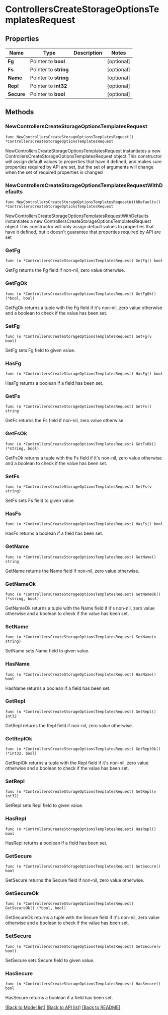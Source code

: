 # ControllersCreateStorageOptionsTemplatesRequest

## Properties

Name | Type | Description | Notes
------------ | ------------- | ------------- | -------------
**Fg** | Pointer to **bool** |  | [optional] 
**Fs** | Pointer to **string** |  | [optional] 
**Name** | Pointer to **string** |  | [optional] 
**Repl** | Pointer to **int32** |  | [optional] 
**Secure** | Pointer to **bool** |  | [optional] 

## Methods

### NewControllersCreateStorageOptionsTemplatesRequest

`func NewControllersCreateStorageOptionsTemplatesRequest() *ControllersCreateStorageOptionsTemplatesRequest`

NewControllersCreateStorageOptionsTemplatesRequest instantiates a new ControllersCreateStorageOptionsTemplatesRequest object
This constructor will assign default values to properties that have it defined,
and makes sure properties required by API are set, but the set of arguments
will change when the set of required properties is changed

### NewControllersCreateStorageOptionsTemplatesRequestWithDefaults

`func NewControllersCreateStorageOptionsTemplatesRequestWithDefaults() *ControllersCreateStorageOptionsTemplatesRequest`

NewControllersCreateStorageOptionsTemplatesRequestWithDefaults instantiates a new ControllersCreateStorageOptionsTemplatesRequest object
This constructor will only assign default values to properties that have it defined,
but it doesn't guarantee that properties required by API are set

### GetFg

`func (o *ControllersCreateStorageOptionsTemplatesRequest) GetFg() bool`

GetFg returns the Fg field if non-nil, zero value otherwise.

### GetFgOk

`func (o *ControllersCreateStorageOptionsTemplatesRequest) GetFgOk() (*bool, bool)`

GetFgOk returns a tuple with the Fg field if it's non-nil, zero value otherwise
and a boolean to check if the value has been set.

### SetFg

`func (o *ControllersCreateStorageOptionsTemplatesRequest) SetFg(v bool)`

SetFg sets Fg field to given value.

### HasFg

`func (o *ControllersCreateStorageOptionsTemplatesRequest) HasFg() bool`

HasFg returns a boolean if a field has been set.

### GetFs

`func (o *ControllersCreateStorageOptionsTemplatesRequest) GetFs() string`

GetFs returns the Fs field if non-nil, zero value otherwise.

### GetFsOk

`func (o *ControllersCreateStorageOptionsTemplatesRequest) GetFsOk() (*string, bool)`

GetFsOk returns a tuple with the Fs field if it's non-nil, zero value otherwise
and a boolean to check if the value has been set.

### SetFs

`func (o *ControllersCreateStorageOptionsTemplatesRequest) SetFs(v string)`

SetFs sets Fs field to given value.

### HasFs

`func (o *ControllersCreateStorageOptionsTemplatesRequest) HasFs() bool`

HasFs returns a boolean if a field has been set.

### GetName

`func (o *ControllersCreateStorageOptionsTemplatesRequest) GetName() string`

GetName returns the Name field if non-nil, zero value otherwise.

### GetNameOk

`func (o *ControllersCreateStorageOptionsTemplatesRequest) GetNameOk() (*string, bool)`

GetNameOk returns a tuple with the Name field if it's non-nil, zero value otherwise
and a boolean to check if the value has been set.

### SetName

`func (o *ControllersCreateStorageOptionsTemplatesRequest) SetName(v string)`

SetName sets Name field to given value.

### HasName

`func (o *ControllersCreateStorageOptionsTemplatesRequest) HasName() bool`

HasName returns a boolean if a field has been set.

### GetRepl

`func (o *ControllersCreateStorageOptionsTemplatesRequest) GetRepl() int32`

GetRepl returns the Repl field if non-nil, zero value otherwise.

### GetReplOk

`func (o *ControllersCreateStorageOptionsTemplatesRequest) GetReplOk() (*int32, bool)`

GetReplOk returns a tuple with the Repl field if it's non-nil, zero value otherwise
and a boolean to check if the value has been set.

### SetRepl

`func (o *ControllersCreateStorageOptionsTemplatesRequest) SetRepl(v int32)`

SetRepl sets Repl field to given value.

### HasRepl

`func (o *ControllersCreateStorageOptionsTemplatesRequest) HasRepl() bool`

HasRepl returns a boolean if a field has been set.

### GetSecure

`func (o *ControllersCreateStorageOptionsTemplatesRequest) GetSecure() bool`

GetSecure returns the Secure field if non-nil, zero value otherwise.

### GetSecureOk

`func (o *ControllersCreateStorageOptionsTemplatesRequest) GetSecureOk() (*bool, bool)`

GetSecureOk returns a tuple with the Secure field if it's non-nil, zero value otherwise
and a boolean to check if the value has been set.

### SetSecure

`func (o *ControllersCreateStorageOptionsTemplatesRequest) SetSecure(v bool)`

SetSecure sets Secure field to given value.

### HasSecure

`func (o *ControllersCreateStorageOptionsTemplatesRequest) HasSecure() bool`

HasSecure returns a boolean if a field has been set.


[[Back to Model list]](../README.md#documentation-for-models) [[Back to API list]](../README.md#documentation-for-api-endpoints) [[Back to README]](../README.md)



